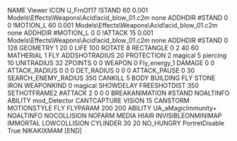 NAME Viewer
ICON U_FrnOf17
!STAND 60 0.001 Models\Effects\Weapons\Acid\!acid_blow_01.c2m none
ADDHDIR #STAND 0 0
!MOTION_L 60 0.001 Models\Effects\Weapons\Acid\!acid_blow_01.c2m none
ADDHDIR #MOTION_L 0 0
!ATTACK 15 0.001 Models\Effects\Weapons\Acid\!acid_blow_01.c2m none
ADDHDIR #STAND 0 128
GEOMETRY 1 20 0
LIFE     100
ROTATE 8
RECTANGLE 0 2 40 60
MATHERIAL 1 FLY
ADDSHOTRADIUS 20
PROTECTION 2 magical 5 piercing 10
UNITRADIUS 32
ZPOINTS 0 0
WEAPON 			0 Fly_energy_1
DAMAGE			0 0
ATTACK_RADIUS 		0 0 0
DET_RADIUS 		0 0 0
ATTACK_PAUSE 		0 30
SEARCH_ENEMY_RADIUS 	350
CANKILL 		5 BODY BUILDING FLY STONE IRON
WEAPONKIND		0 magical
SHOWDELAY
FREESHOTDIST 		350
SETHOTFRAME2 #ATTACK 2 0 0 0
BREAKANIMATION #STAND
NOALTINFO
ABILITY mod_Detector
CANTCAPTURE
VISION 15
CANSTORM
MOTIONSTYLE FLY
FLYPARAM 		200 200
ABILITY UA_aMagicImmunity+
NOALTINFO
NOCOLLISION
NOFARM
MEDIA HIAIR
INVISIBLEONMINIMAP
IMMORTAL
LOWCOLLISION
CYLINDER 30 20
NO_HUNGRY
PortretDisable True
NIKAKIXMAM
[END]
